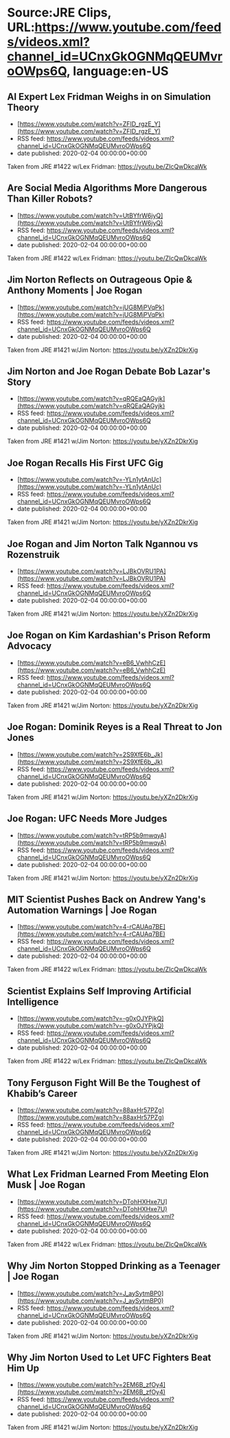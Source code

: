 # Source:JRE Clips, URL:https://www.youtube.com/feeds/videos.xml?channel_id=UCnxGkOGNMqQEUMvroOWps6Q, language:en-US

## AI Expert Lex Fridman Weighs in on Simulation Theory
 - [https://www.youtube.com/watch?v=ZFID_rgzE_Y](https://www.youtube.com/watch?v=ZFID_rgzE_Y)
 - RSS feed: https://www.youtube.com/feeds/videos.xml?channel_id=UCnxGkOGNMqQEUMvroOWps6Q
 - date published: 2020-02-04 00:00:00+00:00

Taken from JRE #1422 w/Lex Fridman: https://youtu.be/ZIcQwDkcaWk

## Are Social Media Algorithms More Dangerous Than Killer Robots?
 - [https://www.youtube.com/watch?v=UtBYfrW6jyQ](https://www.youtube.com/watch?v=UtBYfrW6jyQ)
 - RSS feed: https://www.youtube.com/feeds/videos.xml?channel_id=UCnxGkOGNMqQEUMvroOWps6Q
 - date published: 2020-02-04 00:00:00+00:00

Taken from JRE #1422 w/Lex Fridman: https://youtu.be/ZIcQwDkcaWk

## Jim Norton Reflects on Outrageous Opie & Anthony Moments | Joe Rogan
 - [https://www.youtube.com/watch?v=jUG8MjPVqPk](https://www.youtube.com/watch?v=jUG8MjPVqPk)
 - RSS feed: https://www.youtube.com/feeds/videos.xml?channel_id=UCnxGkOGNMqQEUMvroOWps6Q
 - date published: 2020-02-04 00:00:00+00:00

Taken from JRE #1421 w/Jim Norton: https://youtu.be/yXZn2DkrXig

## Jim Norton and Joe Rogan Debate Bob Lazar's Story
 - [https://www.youtube.com/watch?v=qRQEaQAGyjk](https://www.youtube.com/watch?v=qRQEaQAGyjk)
 - RSS feed: https://www.youtube.com/feeds/videos.xml?channel_id=UCnxGkOGNMqQEUMvroOWps6Q
 - date published: 2020-02-04 00:00:00+00:00

Taken from JRE #1421 w/Jim Norton: https://youtu.be/yXZn2DkrXig

## Joe Rogan Recalls His First UFC Gig
 - [https://www.youtube.com/watch?v=-YLn1ytAnUc](https://www.youtube.com/watch?v=-YLn1ytAnUc)
 - RSS feed: https://www.youtube.com/feeds/videos.xml?channel_id=UCnxGkOGNMqQEUMvroOWps6Q
 - date published: 2020-02-04 00:00:00+00:00

Taken from JRE #1421 w/Jim Norton: https://youtu.be/yXZn2DkrXig

## Joe Rogan and Jim Norton Talk Ngannou vs Rozenstruik
 - [https://www.youtube.com/watch?v=LJBkOVRU1PA](https://www.youtube.com/watch?v=LJBkOVRU1PA)
 - RSS feed: https://www.youtube.com/feeds/videos.xml?channel_id=UCnxGkOGNMqQEUMvroOWps6Q
 - date published: 2020-02-04 00:00:00+00:00

Taken from JRE #1421 w/Jim Norton: https://youtu.be/yXZn2DkrXig

## Joe Rogan on Kim Kardashian's Prison Reform Advocacy
 - [https://www.youtube.com/watch?v=eB6_VwhhCzE](https://www.youtube.com/watch?v=eB6_VwhhCzE)
 - RSS feed: https://www.youtube.com/feeds/videos.xml?channel_id=UCnxGkOGNMqQEUMvroOWps6Q
 - date published: 2020-02-04 00:00:00+00:00

Taken from JRE #1421 w/Jim Norton: https://youtu.be/yXZn2DkrXig

## Joe Rogan: Dominik Reyes is a Real Threat to Jon Jones
 - [https://www.youtube.com/watch?v=2S9XfE6b_Jk](https://www.youtube.com/watch?v=2S9XfE6b_Jk)
 - RSS feed: https://www.youtube.com/feeds/videos.xml?channel_id=UCnxGkOGNMqQEUMvroOWps6Q
 - date published: 2020-02-04 00:00:00+00:00

Taken from JRE #1421 w/Jim Norton: https://youtu.be/yXZn2DkrXig

## Joe Rogan: UFC Needs More Judges
 - [https://www.youtube.com/watch?v=tRP5b9mwqyA](https://www.youtube.com/watch?v=tRP5b9mwqyA)
 - RSS feed: https://www.youtube.com/feeds/videos.xml?channel_id=UCnxGkOGNMqQEUMvroOWps6Q
 - date published: 2020-02-04 00:00:00+00:00

Taken from JRE #1421 w/Jim Norton: https://youtu.be/yXZn2DkrXig

## MIT Scientist Pushes Back on Andrew Yang's Automation Warnings | Joe Rogan
 - [https://www.youtube.com/watch?v=4-rCAUAq7BE](https://www.youtube.com/watch?v=4-rCAUAq7BE)
 - RSS feed: https://www.youtube.com/feeds/videos.xml?channel_id=UCnxGkOGNMqQEUMvroOWps6Q
 - date published: 2020-02-04 00:00:00+00:00

Taken from JRE #1422 w/Lex Fridman:
https://youtu.be/ZIcQwDkcaWk

## Scientist Explains Self Improving Artificial Intelligence
 - [https://www.youtube.com/watch?v=-g0xOJYPjkQ](https://www.youtube.com/watch?v=-g0xOJYPjkQ)
 - RSS feed: https://www.youtube.com/feeds/videos.xml?channel_id=UCnxGkOGNMqQEUMvroOWps6Q
 - date published: 2020-02-04 00:00:00+00:00

Taken from JRE #1422 w/Lex Fridman: https://youtu.be/ZIcQwDkcaWk

## Tony Ferguson Fight Will Be the Toughest of Khabib’s Career
 - [https://www.youtube.com/watch?v=88axHr57PZg](https://www.youtube.com/watch?v=88axHr57PZg)
 - RSS feed: https://www.youtube.com/feeds/videos.xml?channel_id=UCnxGkOGNMqQEUMvroOWps6Q
 - date published: 2020-02-04 00:00:00+00:00

Taken from JRE #1421 w/Jim Norton: https://youtu.be/yXZn2DkrXig

## What Lex Fridman Learned From Meeting Elon Musk | Joe Rogan
 - [https://www.youtube.com/watch?v=DTohHXHxe7U](https://www.youtube.com/watch?v=DTohHXHxe7U)
 - RSS feed: https://www.youtube.com/feeds/videos.xml?channel_id=UCnxGkOGNMqQEUMvroOWps6Q
 - date published: 2020-02-04 00:00:00+00:00

Taken from JRE #1422 w/Lex Fridman:
https://youtu.be/ZIcQwDkcaWk

## Why Jim Norton Stopped Drinking as a Teenager | Joe Rogan
 - [https://www.youtube.com/watch?v=J_aySytmBP0](https://www.youtube.com/watch?v=J_aySytmBP0)
 - RSS feed: https://www.youtube.com/feeds/videos.xml?channel_id=UCnxGkOGNMqQEUMvroOWps6Q
 - date published: 2020-02-04 00:00:00+00:00

Taken from JRE #1421 w/Jim Norton: https://youtu.be/yXZn2DkrXig

## Why Jim Norton Used to Let UFC Fighters Beat Him Up
 - [https://www.youtube.com/watch?v=2EM6B_zfOy4](https://www.youtube.com/watch?v=2EM6B_zfOy4)
 - RSS feed: https://www.youtube.com/feeds/videos.xml?channel_id=UCnxGkOGNMqQEUMvroOWps6Q
 - date published: 2020-02-04 00:00:00+00:00

Taken from JRE #1421 w/Jim Norton: https://youtu.be/yXZn2DkrXig

